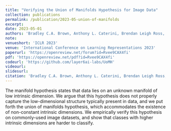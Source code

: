 ```yaml
---
title: "Verifying the Union of Manifolds Hypothesis for Image Data"
collection: publications
permalink: /publication/2023-05-union-of-manifolds
excerpt: 
date: 2023-05-01
authors: 'Bradley C.A. Brown, Anthony L. Caterini, Brendan Leigh Ross, <b>Jesse C. Cresswell</b>, Gabriel Loaiza-Ganem'
note:
venueshort: 'ICLR 2023'
venue: 'International Conference on Learning Representations 2023'
paperurl: 'https://openreview.net/forum?id=Rvee9CAX4fi'
pdf: 'https://openreview.net/pdf?id=Rvee9CAX4fi'
codeurl: 'https://github.com/layer6ai-labs/UoMH'
videourl:
slidesurl:
citation: 'Bradley C.A. Brown, Anthony L. Caterini, Brendan Leigh Ross, Jesse C. Cresswell, and Gabriel Loaiza-Ganem. Verifying the Union of Manifolds Hypothesis for Image Data. International Conference on Learning Representations.'
---
```

The manifold hypothesis states that data lies on an unknown manifold of low intrinsic dimension. We argue that this hypothesis does not properly capture the low-dimensional structure typically present in data, and we put forth the union of manifolds hypothesis, which accommodates the existence of non-constant intrinsic dimensions. We empirically verify this hypothesis on commonly-used image datasets, and show that classes with higher intrinsic dimensions are harder to classify.